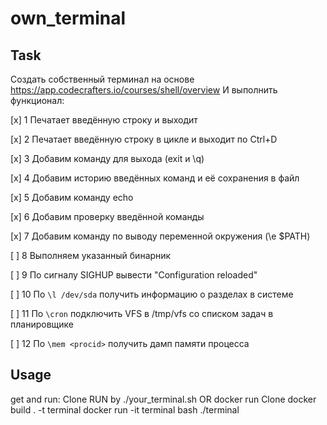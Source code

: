 # own_terminal

## Task
Создать собственный терминал на основе https://app.codecrafters.io/courses/shell/overview
И выполнить функционал:

[x] 1 Печатает введённую строку и выходит

[x] 2 Печатает введённую строку в цикле и выходит по Ctrl+D

[x] 3 Добавим команду для выхода (exit и \q)

[x] 4 Добавим историю введённых команд и её сохранения в файл

[x] 5 Добавим команду echo

[x] 6 Добавим проверку введённой команды

[x] 7 Добавим команду по выводу переменной окружения (\e $PATH)

[ ] 8 Выполняем указанный бинарник

[ ] 9 По сигналу SIGHUP вывести "Configuration reloaded"

[ ] 10 По `\l /dev/sda` получить информацию о разделах в системе

[ ] 11 По `\cron` подключить VFS в /tmp/vfs со списком задач в планировщике

[ ] 12 По `\mem <procid>` получить дамп памяти процесса

  ## Usage

get and run:
	Clone
	RUN by ./your_terminal.sh
OR docker run
	Clone
	docker build . -t terminal
	docker run -it terminal bash
	./terminal

